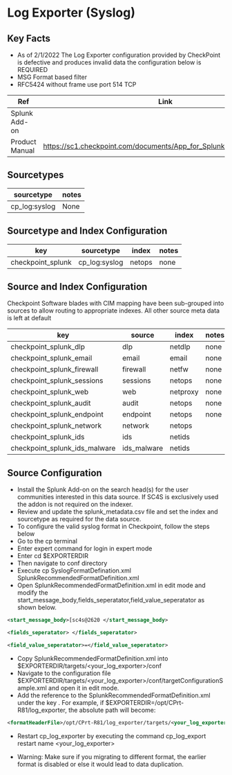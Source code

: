 # Log Exporter (Syslog)

## Key Facts

* As of 2/1/2022 The Log Exporter configuration provided by CheckPoint is defective and produces invalid data the configuration below is REQUIRED
* MSG Format based filter
* RFC5424 without frame use port 514 TCP

| Ref            | Link                                                                                                    |
|----------------|---------------------------------------------------------------------------------------------------------|
| Splunk Add-on  |                                                                       |
| Product Manual | <https://sc1.checkpoint.com/documents/App_for_Splunk/html_frameset.htm> |

## Sourcetypes

| sourcetype     | notes                                                                                                   |
|----------------|---------------------------------------------------------------------------------------------------------|
| cp_log:syslog  | None                                                                                                    |

## Sourcetype and Index Configuration

| key            | sourcetype     | index          | notes          |
|----------------|----------------|----------------|----------------|
| checkpoint_splunk         | cp_log:syslog         | netops          | none           |

## Source and Index Configuration

Checkpoint Software blades with CIM mapping have been sub-grouped into sources
to allow routing to appropriate indexes. All other source meta data is left at default

| key            | source     | index          | notes          |
|----------------|----------------|----------------|----------------|
| checkpoint_splunk_dlp         | dlp         | netdlp          | none           |
| checkpoint_splunk_email         | email         | email          | none           |
| checkpoint_splunk_firewall         | firewall         | netfw          | none           |
| checkpoint_splunk_sessions         | sessions         | netops          | none           |
| checkpoint_splunk_web         | web         | netproxy          | none           |
| checkpoint_splunk_audit         | audit         | netops         | none         |
| checkpoint_splunk_endpoint         | endpoint         | netops         | none         |
| checkpoint_splunk_network         | network         | netops         |
| checkpoint_splunk_ids | ids | netids |
| checkpoint_splunk_ids_malware | ids_malware | netids |

## Source Configuration

* Install the Splunk Add-on on the search head(s) for the user communities interested in this data source. If SC4S is exclusively used the addon is not required on the indexer.
* Review and update the splunk_metadata.csv file and set the index and sourcetype as required for the data source.
* To configure the valid syslog format in Checkpoint, follow the steps below
* Go to the cp terminal
* Enter expert command for login in expert mode
* Enter cd $EXPORTERDIR
* Then navigate to conf directory
* Execute cp SyslogFormatDefination.xml SplunkRecommendedFormatDefinition.xml
* Open SplunkRecommendedFormatDefinition.xml in edit mode and modify the start_message_body,fields_seperatator,field_value_seperatator as shown below.

```xml
<start_message_body>[sc4s@2620 </start_message_body>
```

```xml
<fields_seperatator> </fields_seperatator>
```

```xml
<field_value_seperatator>=</field_value_seperatator>
```

* Copy SplunkRecommendedFormatDefinition.xml into $EXPORTERDIR/targets/<your_log_exporter>/conf
* Navigate to the configuration file $EXPORTERDIR/targets/<your_log_exporter>/conf/targetConfigurationSample.xml and open it in edit mode.
* Add the reference to the SplunkRecommendedFormatDefinition.xml under the key <formatHeaderFile>. For example, if $EXPORTERDIR=/opt/CPrt-R81/log_exporter, the absolute path will become:  

```xml
<formatHeaderFile>/opt/CPrt-R81/log_exporter/targets/<your_log_exporter>/conf/SplunkRecommendedFormatDefinition.xml</formatHeaderFile>
```

* Restart cp_log_exporter by executing the command cp_log_export restart name <your_log_exporter>

* Warning: Make sure if you migrating to different format, the earlier format is disabled or else it would lead to data duplication.

